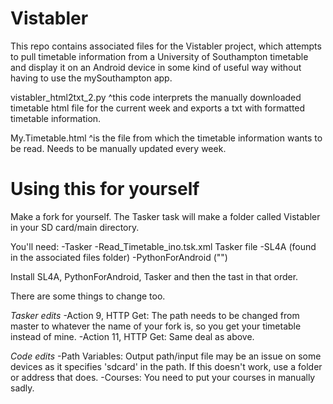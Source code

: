 # Vistabler
This repo contains associated files for the Vistabler project, which attempts to pull timetable information from a University of Southampton timetable and display it on an Android device in some kind of useful way without having to use the mySouthampton app.

vistabler_html2txt_2.py
^this code interprets the manually downloaded timetable html file for the current week and exports a txt with formatted timetable information.

My.Timetable.html
^is the file from which the timetable information wants to be read. Needs to be manually updated every week.

# Using this for yourself
Make a fork for yourself.
The Tasker task will make a folder called Vistabler in your SD card/main directory.

You'll need:
-Tasker
-Read_Timetable_ino.tsk.xml Tasker file
-SL4A (found in the associated files folder)
-PythonForAndroid ("")

Install SL4A, PythonForAndroid, Tasker and then the tast in that order.

There are some things to change too.

*Tasker edits*
-Action 9, HTTP Get: The path needs to be changed from master to whatever the name of your fork is, so you get your timetable instead of mine.
-Action 11, HTTP Get: Same deal as above.

*Code edits*
-Path Variables: Output path/input file may be an issue on some devices as it specifies 'sdcard' in the path. If this doesn't work, use a folder or address that does.
-Courses: You need to put your courses in manually sadly.
